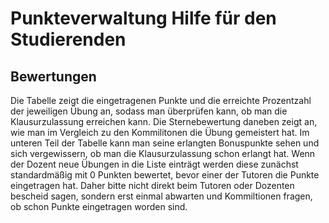 # Punkteverwaltung Hilfe für den Studierenden

## Bewertungen

Die Tabelle zeigt die eingetragenen Punkte und die erreichte Prozentzahl der jeweiligen Übung an, sodass man überprüfen kann, ob man die Klausurzulassung erreichen kann.
Die Sternebewertung daneben zeigt an, wie man im Vergleich zu den Kommilitonen die Übung gemeistert hat.
Im unteren Teil der Tabelle kann man seine erlangten Bonuspunkte sehen und sich vergewissern, ob man die Klausurzulassung schon erlangt hat.
Wenn der Dozent neue Übungen in die Liste einträgt werden diese zunächst standardmäßig mit 0 Punkten bewertet, bevor einer der Tutoren die Punkte eingetragen hat.
Daher bitte nicht direkt beim Tutoren oder Dozenten bescheid sagen, sondern erst einmal abwarten und Kommiltionen fragen, ob schon Punkte eingetragen worden sind.

